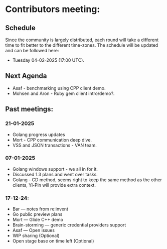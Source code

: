 # Contributors meeting:
## Schedule
Since the community is largely distributed, each round will take a different time to fit better to the different time-zones.
The schedule will be updated and can be followed here:
- Tuesday 04-02-2025 (17:00 UTC).

## Next Agenda
* Asaf - benchmarking using CPP client demo.
* Mohsen and Aron - Ruby gem client intro/demo?.

## Past meetings:
### 21-01-2025
- Golang progress updates
- Mort - CPP communication deep dive.
- VSS and JSON transactions - VAN team.

### 07-01-2025
- Golang windows support - we all in for it.
- Discussed 1.3 plans and went over tasks.
- Golang - CD method, seems right to keep the same method as the other clients, Yi-Pin will provide extra context.

### 17-12-24:
- Bar — notes from re:invent 
- Go public preview plans
- Mort — Glide C++ demo
- Brain-storming — generic credential providers support
- Asaf — Open issues 
- WIP sharing (Optional)
- Open stage base on time left (Optional)
